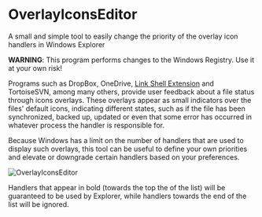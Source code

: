# OverlayIconsEditor
A small and simple tool to easily change the priority of the overlay icon handlers in Windows Explorer

**WARNING**: This program performs changes to the Windows Registry. Use it at your own risk!

Programs such as DropBox, OneDrive, [Link Shell Extension](http://schinagl.priv.at/nt/hardlinkshellext/linkshellextension.html) and TortoiseSVN, among many others, provide user feedback about a file status through icons overlays.
These overlays appear as small indicators over the files' default icons, indicating different states, such as if the file has been synchronized, backed up, updated or even that some error has occurred in whatever process the handler is responsible for.

Because Windows has a limit on the number of handlers that are used to display such overlays, this tool can be useful to define your own priorities and elevate or downgrade certain handlers based on your preferences.

![OverlayIconsEditor](https://xfx.net/stackoverflow/OverlayIconsEditor/OverlayIconsEditor.png)

Handlers that appear in bold (towards the top the of the list) will be guaranteed to be used by Explorer, while handlers towards the end of the list will be ignored.
